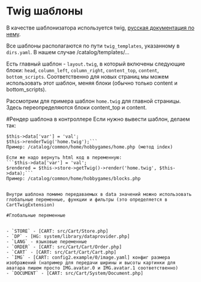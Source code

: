 # Twig шаблоны
В качестве шаблонизатора используется twig,  [русская документация по нему](http://x-twig.ru/).

Все шаблоны располагаются по пути `twig_templates`, указанному в `dirs.yaml`. В нашем случае /catalog/templates/...

Есть главный шаблон - `layout.twig`, в который включены следующие блоки: `head`, `column_left`, `column_right`, `content_top`, `content`, `bottom_scripts`.
Соответственно для новых страниц мы можем использовать этот шаблон, меняя блоки (обычно только content и bottom_scripts).

Рассмотрим для примера шаблон `home.twig` для главной страницы. Здесь переопределяются блоки content_top и content.

#Рендер шаблона в контроллере
Если нужно вывести шаблон, делаем так:
```...
$this->data['var'] = 'val';
$this->renderTwig('home.twig');```
Пример: /catalog/common/home/hobbygames/home.php (метод index)

Если же надо вернуть html код в переменную:
```$this->data['var'] = 'val';
$rendered = $this->store->getTwig()->render('home.twig', $this->data);```
Пример: /catalog/common/home/hobbygames/blocks.php


Внутри шаблона помимо передаваемых в data значений можно использовать глобальные переменные, функции и фильтры (это определяется в CartTwigExtension)

#Глобальные переменные


- `STORE` - [CART: src/Cart/Store.php]
- `DP` - [HG: system/library/dataprovider.php]
- `LANG` - языковые переменные
- `ORDER` - [CART: src/Cart/Cart/Order.php]
- `CART` - [CART: src/Cart/Cart/Cart.php]
- `IMG` - [CART: config2.example/0/image.yaml] конфиг размера изображений (например для передачи ширины и высоты картинки для аватара пишем просто IMG.avatar.0 и IMG.avatar.1 соответственно)
- `DOCUMENT` - [CART: src/Cart/System/Document.php]

